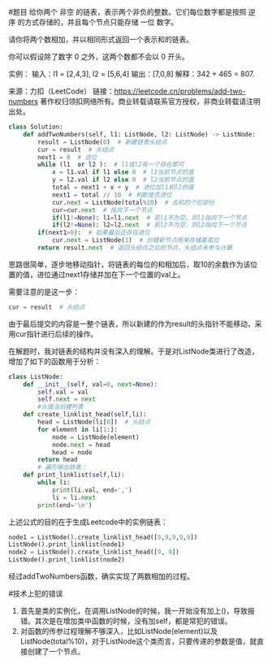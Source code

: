 #题目
给你两个 非空 的链表，表示两个非负的整数。它们每位数字都是按照 逆序 的方式存储的，并且每个节点只能存储 一位 数字。

请你将两个数相加，并以相同形式返回一个表示和的链表。

你可以假设除了数字 0 之外，这两个数都不会以 0 开头。

实例：
输入：l1 = [2,4,3], l2 = [5,6,4]
输出：[7,0,8]
解释：342 + 465 = 807.

来源：力扣（LeetCode）
链接：https://leetcode.cn/problems/add-two-numbers
著作权归领扣网络所有。商业转载请联系官方授权，非商业转载请注明出处。

~~~ python
class Solution:
    def addTwoNumbers(self, l1: ListNode, l2: ListNode) -> ListNode:
        result = ListNode(0)  # 新建链表头结点
        cur = result  # 头结点
        next1 = 0  # 进位
        while (l1  or l2 ):  # l1或l2有一个存在即可
            x = l1.val if l1 else 0  # l1当前节点的值
            y = l2.val if l2 else 0  # l2当前节点的值
            total = next1 + x + y  # 进位加l1和l2的值
            next1 = total // 10  # 判断是否进位
            cur.next = ListNode(total%10)  # 去和的个位部分
            cur=cur.next  # 指向下一个节点
            if(l1!=None): l1=l1.next  # 若l1不为空，则l1指向下一个节点
            if(l2!=None): l2=l2.next  # 若l2不为空，则l2指向下一个节点
        if(next1>0):  # 如果最后还存在进位
            cur.next = ListNode(1)  # 创键新节点用来存储最高位
        return result.next  # 返回头结点之后的节点，头结点未参与计算
~~~
思路很简单，逐步地移动指针，将链表的每位的和相加后，取10的余数作为该位置的值，进位通过next1存储并加在下一个位置的val上。

需要注意的是这一步：
~~~python
cur = result  # 头结点
~~~
由于最后提交的内容是一整个链表，所以新建的作为result的头指针不能移动，采用cur指针进行后续的操作。

在解题时，我对链表的结构并没有深入的理解。于是对ListNode类进行了改造，增加了如下的函数用于分析：
~~~ python
class ListNode:
    def __init__(self, val=0, next=None):
        self.val = val
        self.next = next
        #头插法创建列表
    def create_linklist_head(self,li):
        head = ListNode(li[0])  # 头结点
        for element in li[1:]:
            node = ListNode(element)
            node.next = head
            head = node
        return head
        # 遍历输出链表：
    def print_linklist(self,li):
        while li:
            print(li.val, end=',')
            li = li.next
        print(end='\n')
~~~

上述公式的目的在于生成Leetcode中的实例链表：
~~~python
node1 = ListNode().create_linklist_head([9,9,9,9,9])
ListNode().print_linklist(node1)
node2 = ListNode().create_linklist_head([9, 9])
ListNode().print_linklist(node2)
~~~

经过addTwoNumbers函数，确实实现了两数相加的过程。

#技术上犯的错误

1. 首先是类的实例化，在调用ListNode的时候，我一开始没有加上()，导致报错。其次是在增加类中函数的时候，没有加self，都是常犯的错误。
2. 对函数的传参过程理解不够深入，比如ListNode(element)以及ListNode(total%10)，对于ListNode这个类而言，只要传递的参数是值，就直接创建了一个节点。